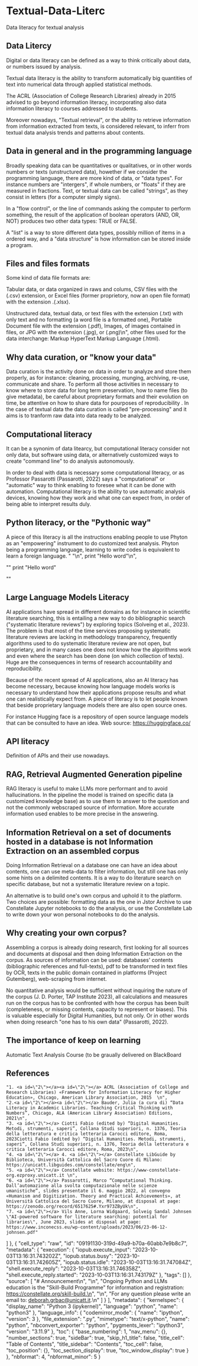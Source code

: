 # Textual-Data-Literc
Data literacy for textual analysis

## Data Litercy 

Digital or data literacy can be defined as a way to think critically about data, or numbers issued by analysis. 

Textual data literacy is the ability to transform automatically big quantities of text into numerical data through applied statistical methods.

The ACRL (Association of College Research Libraries) already in 2015 advised to go beyond information literacy, incorporating also data information literacy to courses addressed to students. 

Moreover nowadays, "Textual retrieval", or the ability to retrieve information from information extracted from texts, is considered relevant, to inferr from textual data analysis trends and patterns about contents.

## Data in general and in the programming language 

Broadly speaking data can be quantitatives or qualitatives, or in other words numbers or texts (unstructured data), howether if we consider the programming language, there are more kind of data, or "data types". 
For instance numbers are "intergers", if whole numbers, or "floats" if they are measured in fractions. 
Text, or textual data can be called "strings", as they consist in letters (for a computer simply signs).

In a "flow control", or the line of commands asking the computer to perform something, the result of the application of boolean operators (AND, OR, NOT) produces two other data types: TRUE or FALSE.

A "list" is a way to store different data types, possibly million of items in a ordered way, and a "data structure" is how information can be stored inside a program.

## Files and files formats

Some kind of data file formats are:

Tabular data, or data organized in raws and colums, CSV files with the (.csv) extension, or Excel files (former proprietory, now an open file format) with the extension .(.xlsx).

Unstructured data, textual data, or text files with the extension (.txt) with only text and no formatting (a word file is a formatted one), Portable Document file with the extension (.pdf),
Images, of images contained in files, or JPG with the extension (.jpg), or (.png)\n", other files used for the data interchange: Markup HyperText Markup Language (.html).

## Why data curation, or "know your data"

Data curation is the activity done on data in order to analyze and store them properly, as for instance: cleaning, processing, munging, archiving, re-use, communicate and share. To perform all those activities in necessary to know where to store data for long term preservation, how to name files (to give metadata), be careful about proprietary formats and their evolution on time, be attentive on how to share data for pourposes of reproducibility .
In the case of textual data the data curation is called "pre-processing" and it aims is to tranform raw data into data ready to be analyzed.

## Computational literacy

It can be a synonim of data litearcy, but computational literacy consider not only data, but software using data, or alternatively customized ways to create "command line" to do analysis autonomously. 

In order to deal with data is necessary some computational literacy, or as Professor Passarotti (Passarotti, 2022) says a "computational" or "automatic" way to think enabling to foresee what it can be done with automation.
Computational literacy is the ability to use automatic analysis devices, knowing how they work and what one can expect from, in order of being able to interpret results duly.

 
## Python literacy, or the "Pythonic way"

A piece of this literacy is all the instructions enabling people to use Phyton as an "empowering" instrument to do customized text analysis. Phyton being a programming language, learning to write codes is equivalent to learn a foreign language.
"
"\n",
 print "Hello word"\n",

   "" 
   print "Hello word"
   
   ""


## Large Language Models Literacy

AI applications have spread in different domains as for instance in scientific literature searching, this is entailing a new way to do bibliographic search ("systematic literature reviews") by exploring topics (Solveing et al., 2023). The problem is that most of the time services proposing systematic literature reviews are lacking in methodology transparency, frequently algorithms used to do systematic literature review are not open, but proprietary, and in many cases one does not know how the algorithms work and even where the search has been done (on which collection of texts). Huge are the consequences in terms of research accountability and reproducibility.

Because of the recent spread of AI applications, also an AI literacy has become necessary, because knowing how language models works is necessary to understand how their applications propose results and what one can realistically expect from. A piece of  literacy is to let people known that beside proprietary language models there are also open source ones.

For instance Hugging face is a repository of open source language models that can be consulted to have an idea. Web source: https://huggingface.co/

## API literacy

Definition of APIs and their use nowadays.

## RAG, Retrieval Augmented Generation pipeline

RAG literacy is useful to make LLMs more performant and to avoid hallucinations. In the pipeline the model is trained on specific data (a customized knowledge base) as to use them to answer to the question and not the commonly webscraped source of information. More accurate information used enables to be more precise in the answering.


## Information Retrieval on a set of documents hosted in a database is not Information Extraction on an assembled corpus

Doing Information Retrieval on a database one can have an idea about contents, one can use meta-data to filter information, but still one has only some hints on a delimited contents. It is a way to do literature search on specific database, but not a systematic literature review on a topic.

An alternative is to build one's own corpus and uphold it to the platform. Two choices are possible: formatting data as the one in Jstor Archive to use Constellate Jupyter notebooks to do the analysis, or use the Constellate Lab to write down your won personal notebooks to do the analysis.

## Why creating your own corpus?

Assembling a corpus is already doing research, first looking for all sources and documents at disposal and then doing Information Extraction on the corpus. As sources of information can be used: databases' contents (bibliographic references and full-texts), pdf to be transformed in text files by OCR, texts in the public domain contained in platforms (Project Gutemberg), web-scraping from internet.

No quantitative analysis would be sufficient without inquiring the nature of the corpus (J. D. Porter, TAP Institute 2023), all calculations and measures run on the corpus has to be confronted with how the corpus has been built (completeness, or missing contents, capacity to represent or biases). This is valuable especially for Digital Humanities, but not only. Or in other words when doing research \"one has to his own data\" (Passarotti, 2022).

## The importance of keep on learning

Automatic Text Analysis Course (to be graually delivered on BlackBoard

## References

    "1. <a id=\"2\"></a><a id=\"2\"></a> ACRL (Association of College and Research Libraries) «Framework for Information Literacy for Higher Education», Chicago, American Library Association, 2015  \n",
    "2.<a id=\"2\"></a><a id=\"2\"></a> Bauder, Julia (a cura di) “Data Literacy in Academic Libraries. Teaching Critical Thinking with Numbers”, Chicago, ALA (American Library Association) Editions, 2021\n",
    "3. <a id=\"2\"></a> Ciotti Fabio (edited by) “Digital Humanities. Metodi, strumenti, saperi”, Collana Studi superiori, n. 1376, Teoria della letteratura e critica letteraria Carocci editore, Roma, 2023Ciotti Fabio (edited by) “Digital Humanities. Metodi, strumenti, saperi”, Collana Studi superiori, n. 1376, Teoria della letteratura e critica letteraria Carocci editore, Roma, 2023\n",
    "4. <a id=\"2\"></a> 4. <a id=\"2\"></a> Constellate LibGuide by Biblioteca, Università Cattolica del Sacro Cuore di Milano: https://unicatt.libguides.com/constellate/eng\n",
    "5. <a id=\"2\"></a> Constellate website: https://www-constellate-org.ezproxy.unicatt.it \n",
    "6. <a id=\"2\"></a> Passarotti, Marco “Computational Thinking. Dall’automazione alla svolta computazionale nelle scienze umanistiche”, slides presentate il 6. maggio 2022, al convegno «Humanism and Digitization. Theory and Practical Achievements», at Università Cattolica del Sacro Cuore, Milano, at disposal at page: https://zenodo.org/record/6517625#.Yxr973ZByUk\n",
    "7. <a id=\"2\"></a> Vils Anne, Lorna Widgaard, Solveig Sandal Johnsen \"AI-powered software for literature searching: potential for libraries\", June 2023, slides at disposal at page: https://www.inconecss.eu/wp-content/uploads/2023/06/23-06-12-johnsen.pdf"
   ]
  },
  {
   "cell_type": "raw",
   "id": "09191130-319d-49a9-b70a-60abb7e9b8c7",
   "metadata": {
    "execution": {
     "iopub.execute_input": "2023-10-03T13:16:31.743202Z",
     "iopub.status.busy": "2023-10-03T13:16:31.742605Z",
     "iopub.status.idle": "2023-10-03T13:16:31.747084Z",
     "shell.execute_reply": "2023-10-03T13:16:31.746358Z",
     "shell.execute_reply.started": "2023-10-03T13:16:31.743179Z"
    },
    "tags": []
   },
   "source": [
    "# Announcement\n",
    "\n",
    "Ongoing Python and LLMs education is the \"Skill-Build Programme\" for information and registration: https://constellate.org/skill-build.\n",
    "\n",
    "For any question please write an email to: deborah.grbac@unicatt.it.\n"
   ]
  }
 ],
 "metadata": {
  "kernelspec": {
   "display_name": "Python 3 (ipykernel)",
   "language": "python",
   "name": "python3"
  },
  "language_info": {
   "codemirror_mode": {
    "name": "ipython",
    "version": 3
   },
   "file_extension": ".py",
   "mimetype": "text/x-python",
   "name": "python",
   "nbconvert_exporter": "python",
   "pygments_lexer": "ipython3",
   "version": "3.11.9"
  },
  "toc": {
   "base_numbering": 1,
   "nav_menu": {},
   "number_sections": true,
   "sideBar": true,
   "skip_h1_title": false,
   "title_cell": "Table of Contents",
   "title_sidebar": "Contents",
   "toc_cell": false,
   "toc_position": {},
   "toc_section_display": true,
   "toc_window_display": true
  }
 },
 "nbformat": 4,
 "nbformat_minor": 5
}
